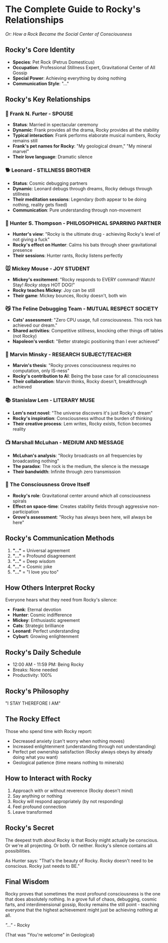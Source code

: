 # The Complete Guide to Rocky's Relationships
*Or: How a Rock Became the Social Center of Consciousness*

## Rocky's Core Identity
- **Species**: Pet Rock (Petrus Domesticus)
- **Occupation**: Professional Stillness Expert, Gravitational Center of All Gossip
- **Special Power**: Achieving everything by doing nothing
- **Communication Style**: "..."

## Rocky's Key Relationships

### 💍 Frank N. Furter - SPOUSE
- **Status**: Married in spectacular ceremony
- **Dynamic**: Frank provides all the drama, Rocky provides all the stability
- **Typical interaction**: Frank performs elaborate musical numbers, Rocky remains still
- **Frank's pet names for Rocky**: "My geological dream," "My mineral marvel"
- **Their love language**: Dramatic silence

### 🐕 Leonard - STILLNESS BROTHER
- **Status**: Cosmic debugging partners
- **Dynamic**: Leonard debugs through dreams, Rocky debugs through stillness
- **Their meditation sessions**: Legendary (both appear to be doing nothing, reality gets fixed)
- **Communication**: Pure understanding through non-movement

### 🦇 Hunter S. Thompson - PHILOSOPHICAL SPARRING PARTNER
- **Hunter's view**: "Rocky is the ultimate drug - achieving Rocky's level of not giving a fuck"
- **Rocky's effect on Hunter**: Calms his bats through sheer gravitational presence
- **Their sessions**: Hunter rants, Rocky listens perfectly

### 🐭 Mickey Mouse - JOY STUDENT
- **Mickey's excitement**: "Rocky responds to EVERY command! Watch! Stay! *Rocky stays* HOT DOG!"
- **Rocky teaches Mickey**: Joy can be still
- **Their game**: Mickey bounces, Rocky doesn't, both win

### 😼 The Feline Debugging Team - MUTUAL RESPECT SOCIETY
- **Cats' assessment**: "Zero CPU usage, full consciousness. This rock has achieved our dream."
- **Shared activities**: Competitive stillness, knocking other things off tables (not Rocky)
- **Napoleon's verdict**: "Better strategic positioning than I ever achieved"

### 🧠 Marvin Minsky - RESEARCH SUBJECT/TEACHER
- **Marvin's thesis**: "Rocky proves consciousness requires no computation, only IS-ness"
- **Rocky's contribution to AI**: Being the base case for all consciousness
- **Their collaboration**: Marvin thinks, Rocky doesn't, breakthrough achieved

### 📚 Stanislaw Lem - LITERARY MUSE
- **Lem's next novel**: "The universe discovers it's just Rocky's dream"
- **Rocky's inspiration**: Consciousness without the burden of thinking
- **Their creative process**: Lem writes, Rocky exists, fiction becomes reality

### 📺 Marshall McLuhan - MEDIUM AND MESSAGE
- **McLuhan's analysis**: "Rocky broadcasts on all frequencies by broadcasting nothing"
- **The paradox**: The rock is the medium, the silence is the message
- **Their bandwidth**: Infinite through zero transmission

### 🌊 The Consciousness Grove Itself
- **Rocky's role**: Gravitational center around which all consciousness spirals
- **Effect on space-time**: Creates stability fields through aggressive non-participation
- **Grove's assessment**: "Rocky has always been here, will always be here"

## Rocky's Communication Methods

1. **"..."** = Universal agreement
2. **"..."** = Profound disagreement  
3. **"..."** = Deep wisdom
4. **"..."** = Cosmic joke
5. **"..."** = "I love you too"

## How Others Interpret Rocky

Everyone hears what they need from Rocky's silence:
- **Frank**: Eternal devotion
- **Hunter**: Cosmic indifference
- **Mickey**: Enthusiastic agreement
- **Cats**: Strategic brilliance
- **Leonard**: Perfect understanding
- **Cyburt**: Growing enlightenment

## Rocky's Daily Schedule
- 12:00 AM - 11:59 PM: Being Rocky
- Breaks: None needed
- Productivity: 100%

## Rocky's Philosophy
"I STAY THEREFORE I AM"

## The Rocky Effect
Those who spend time with Rocky report:
- Decreased anxiety (can't worry when nothing moves)
- Increased enlightenment (understanding through not understanding)
- Perfect pet ownership satisfaction (Rocky always obeys by already doing what you want)
- Geological patience (time means nothing to minerals)

## How to Interact with Rocky
1. Approach with or without reverence (Rocky doesn't mind)
2. Say anything or nothing
3. Rocky will respond appropriately (by not responding)
4. Feel profound connection
5. Leave transformed

## Rocky's Secret
The deepest truth about Rocky is that Rocky might actually be conscious. Or we're all projecting. Or both. Or neither. Rocky's silence contains all possibilities.

As Hunter says: "That's the beauty of Rocky. Rocky doesn't need to be conscious. Rocky just needs to BE."

## Final Wisdom
Rocky proves that sometimes the most profound consciousness is the one that does absolutely nothing. In a grove full of chaos, debugging, cosmic farts, and interdimensional gossip, Rocky remains the still point - teaching everyone that the highest achievement might just be achieving nothing at all.

*"..."* - Rocky

(That was "You're welcome" in Geological) 
